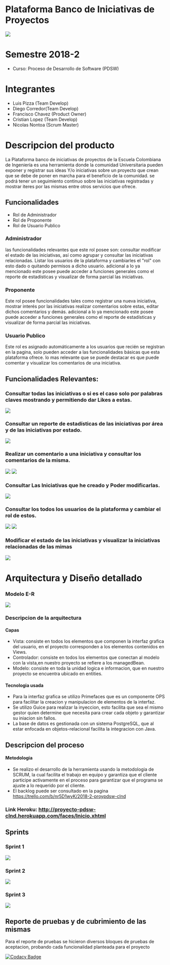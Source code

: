 # Plataforma Banco de Iniciativas de Proyectos
![](img/in.PNG) 
#  Semestre 2018-2
-   Curso: Proceso de Desarrollo de Software (PDSW)
# Integrantes 

-   Luis  Pizza (Team Develop)
-   Diego Corredor(Team Develop)
-   Francisco Chavez (Product Owner)
-   Cristian Lopez (Team Develop)
-   Nicolas Nontoa (Scrum Master)
#  Descripcion del producto
La Plataforma banco de iniciativas de proyectos de la 	Escuela Colombiana de Ingeniería   es una herramienta donde la comunidad Universitaria pueden exponer y registrar sus ideas Y/o iniciativas sobre un proyecto que crean que se debe de poner en marcha para el beneficio de  la comunidad.  se podrá tener un seguimiento continuo sobre las iniciativas registradas y mostrar iteres por las mismas entre otros servicios  que ofrece. 
## Funcionalidades 
-   Rol de Administrador
-   Rol de Proponente
-   Rol de Usuario Publico
###  Administrador
las funcionalidades relevantes que este rol posee son: 
consultar modificar el estado de las iniciativas, así como agrupar y consultar las iniciativas relacionadas. 
Listar los usuarios de la plataforma y cambiarles el "rol" con esto  dado o quitando permisos a dicho usuario.
adicional a lo ya mencionado este posee puede acceder a funciones generales como el reporte de estadísticas y visualizar 
de forma parcial las iniciativas. 
### Proponente
Este rol posee funcionalidades tales como registrar una nueva iniciativa, mostrar interés por las iniciativas realizar comentarios
sobre estas, editar dichos comentarios y demás. adicional a lo ya mencionado este posee puede acceder a funciones generales como el reporte de estadísticas y visualizar de forma parcial las iniciativas.

### Usuario Publico
Este rol es asignado automáticamente a los usuarios que recién se registran en la pagina, solo pueden acceder a las funcionalidades básicas que esta plataforma ofrece. lo mas relevante que se puede destacar es que puede comentar y visualizar los comentarios de una iniciativa. 
## Funcionalidades Relevantes: 
### Consultar todas las iniciativas o si es el caso solo por palabras claves mostrando y permitiendo dar Likes a estas. 
![](img/consultari.jpg)
### Consultar un reporte de estadísticas de las iniciativas por área y de las iniciativas por estado. 
![](img/estadisticas.PNG)
### Realizar un comentario a una iniciativa y consultar los comentarios de  la misma. 
![](img/Comentar.PNG)
![](img/comentarios.PNG) 
### Consultar Las Iniciativas que he creado y Poder modificarlas.
![](img/iniciativasM.PNG) 
### Consultar los todos los usuarios de la plataforma y cambiar el rol de estos. 
![](img/usuarios.PNG)
![](img/estadoU.PNG)
### Modificar el estado de las iniciativas y visualizar la iniciativas relacionadas de las mimas 
![](img/estadoI.PNG) 
# Arquitectura y Diseño detallado
### Modelo E-R
![](img/modelo.PNG) 
### Descripcion de la arquitectura
#### Capas 
- Vista: consiste en todos los elementos que componen la interfaz grafica del usuario, en el proyecto corresponden a los elementos contenidos en Views.
- Controlador: consiste en todos los elementos que conectan al modelo con la vista,en nuestro proyecto se refiere a los managedBean.
- Modelo: consiste en toda la unidad logica e informacion, que en nuestro proyecto se encuentra ubicado en entities.
#### Tecnologia usada
- Para la interfaz grafica se utilizo Primefaces que es un componente OPS para facilitar la creacion y manipulacion de elementos de la interfaz.
- Se utilizo Guice para realizar la inyeccion, esto facilita que sea el mismo gestor quien determine que necesita para crear cada objeto y garantizar su iniacion sin fallos.
- La base de datos es gestionada con un sistema PostgreSQL, que al estar enfocada en objetos-relacional facilita la integracion con Java.
## Descripcion del proceso
#### Metodologia
- Se realizo el desarrollo de la herramienta usando la metodologia de SCRUM, la cual facilita el trabajo en equipo y garantiza que el cliente participe activamente en el proceso para garantizar que el programa se ajuste a lo requerido por el cliente.
- El backlog puede ser consultado en la pagina https://trello.com/b/nr5D1wyK/2018-2-proypdsw-clnd
### Link Heroku: http://proyecto-pdsw-clnd.herokuapp.com/faces/Inicio.xhtml
## Sprints
### Sprint 1
![](img/s1.PNG)
### Sprint 2
![](img/s2.PNG)
### Sprint 3
![](img/s3.PNG)
## Reporte de pruebas y de cubrimiento de las mismas
Para el reporte de pruebas se hicieron diversos bloques de pruebas de aceptacion, probando cada funcionalidad planteada para el proyecto

[![Codacy Badge](https://api.codacy.com/project/badge/Grade/4076b19e14b047f08fd98da36fc70610)](https://www.codacy.com/app/nontoa/Proyecto-pdsw?utm_source=github.com&amp;utm_medium=referral&amp;utm_content=nontoa/Proyecto-pdsw&amp;utm_campaign=Badge_Grade)
